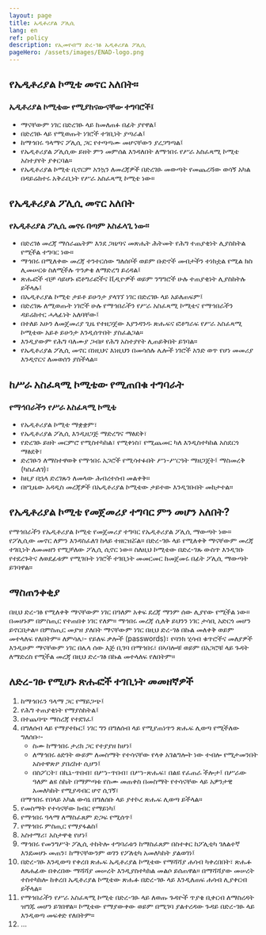 ```yaml
---
layout: page
title: ኤዲቶሪያል ፖሊሲ
lang: en
ref: policy
description: የኢመየብማ ድረ-ገፅ ኤዲቶሪያል ፖሊሲ
pageHero: /assets/images/ENAD-logo.png
---
```


<aside class="post-aside">
</aside>
<div class="post-content">
	<h2>የኤዲቶሪያል ኮሚቴ መኖር አለበት።</h2>
	<div>
		<h3>ኤዲቶሪያል ኮሚቴው የሚያከናውናቸው ተግባሮች፤</h3>
		<p>
			<ul>
    		<li>ማናቸውም ነገር በድረገፁ ላይ ከመለጠፉ በፊት ያየዋል፤</li>
    		<li>በድረገፁ ላይ የሚወጡት ነገሮች ተገቢነት ያጣራል፤</li>
    		<li>ከማኅበሩ ዓላማና ፖሊሲ ጋር የተጣጣሙ መሆናቸውን ያረጋግጣል፤</li>
    		<li>የኤዲቶሪያል ፖሊሲው ይዘት ምን መምሰል እንዳለበት ለማኅበሩ የሥራ አስፈጻሚ ኮሚቴ አስተያየት ያቀርባል።</li>
    		<li>የኤዲቶሪያል ኮሚቴ ቢኖርም አንኳን ለመረጃዎች በድረገፁ መውጣት የመጨረሻው ወሳኝ አካል በዳይሬክተሩ አቅራቢነት የሥራ አስፈጻሚ ኮሚቴ ነው።</li>
   		</ul>
		</p>
	</div>
	<h2>የኤዲቶሪያል ፖሊሲ መኖር አለበት</h2>
	<div>
		<h3>የኤዲቶሪያል ፖሊሲ መኖሩ በጣም አስፈላጊ ነው።</h3>
		<p>
      <ul>
        <li>በድረገፅ መረጃ ማሰራጨትም እንደ ጋዜጣና መጽሔት ሕትመት የሕግ ተጠያቂነት ሊያስከትል የሚችል ተግባር ነው።</li>
        <li>ማኅበሩ በሚለቀው መረጃ ተንተርሰው ግለሰቦች ወይም ቡድኖች መብታችን ተነክቷል የሚል ክስ ሊመሠርቱ ስለሚችሉ ጥንቃቄ ለማድረግ ይረዳል፤</li>
        <li>ጽሑፎች ብቻ ሳይሆኑ ፎቶግራፎችና ቪዲዮዎች ወይም ንግግሮች ሁሉ ተጠያቂነት ሊያስከትሉ ይችላሉ፤</li>
    		<li>በኤዲቶሪያል ኮሚቴ ታይቶ ይሁንታ ያላገኘ ነገር በድረገፁ ላይ አይለጠፍም፤</li>
        <li>በድረገጹ ለሚወጡት ነገሮች ሁሉ የማኅበራችን የሥራ አስፈጻሚ ኮሚቴና የማኅበራችን ዳይሬክተር ሓላፊነት አለባቸው፤</li>
        <li>በተለይ አሁን ለመጀመሪያ ጊዜ የተዘጋጀው እያንዳንዱ ጽሑፍና ፎቶግራፍ የሥራ አስፈጻሚ ኮሚቴው አይቶ ይሁንታ እንዲሰጥበት ያስፈልጋል።</li>
        <li>እንዲያውም የሕግ ባለሙያ ጋብዞ የሕግ አስተያየት ሊጠይቅበት ይገባል።</li>
        <li>የኤዲቶሪያል ፖሊሲ መኖር በነዚህና እነዚህን በመሳሰሉ ሌሎች ነገሮች አንድ ወጥ የሆነ መመሪያ እንዲኖርና ለመወሰን ያስችላል።</li>
      </ul>
    </p>
	</div>
	<h2>ከሥራ አስፈጻሚ ኮሚቴው የሚጠበቁ ተግባራት</h2>
	<div>
		<h3>የማኅበራችን የሥራ አስፈጻሚ ኮሚቴ</h3>
		<p>
      <ul>
        <li>የኤዲቶሪያል ኮሚቴ ማቋቋም፣</li>
        <li>የኤዲቶሪያል ፖሊሲ እንዲዘጋጅ ማድረግና ማፅደቅ፣</li>
        <li>የድረገፁ ይዘት መርምሮ የሚስተካከል፣ የሚቀነስ፣ የሚጨመር ካለ እንዲስተካከል አስደርጎ ማፅደቅ፣</li>
        <li>ድረገፁን ለማስተዋወቅ የማኅበሩ አጋሮች የሚሳተፉበት ሥነ-ሥርዓት ማዘጋጀት፤ ማስመረቅ (ካስፈለገ)፣</li>
        <li>ከዚያ በኋላ ድረገጹን ለመላው ሕብረተሰብ መልቀቅ።</li>
        <li>በየጊዜው አዳዲስ መረጃዎች በኤዲቶሪያል ኮሚቴው ታይተው እንዲገቡበት መከታተል።</li>
      </ul>
    </p>
	</div>
  <div>
    <h2>የኤዲቶሪያል ኮሚቴ የመጀመሪያ ተግባር ምን መሆን አለበት?</h2>
    <div>
      <p>
        የማኅበራችን የኤዲቶሪያል ኮሚቴ የመጀመሪያ ተግባር የኤዲቶሪያል ፖሊሲ ማውጣት ነው። የፖሊሲው መኖር ለምን እንዳስፈለገ ከላይ ተዘርዝሯል። በድረ-ገፁ ላይ የሚለቀቅ ማናቸውም መረጃ ተገቢነት ለመመዘን የሚቻለው ፖሊሲ ሲኖር ነው። ስለዚህ ኮሚቴው በድረ-ገጹ ውስጥ እንዲገቡ የተደረጉትና ለወደፊቱም የሚገቡት ነገሮች ተገቢነት መመርመር ከመጀመሩ በፊት ፖሊሲ ማውጣት ይገባዋል። 
      </p>
    </div>
  </div>
  <div>
    <h2>ማስጠንቀቂያ</h2>
    <div>
     <p>
        በዚህ ድረ-ገፅ የሚለቀቅ ማናቸውም ነገር በዓለም አቀፍ ደረጃ ማንም ሰው ሊያየው የሚችል ነው። በመሆኑም በምስጢር የተጠበቀ ነገር የለም። ማኅበሩ መረጃ ሲለቅ ይህንን ነገር ታሳቢ አድርጎ መሆን ይኖርበታል። በምስጢር መያዝ ያለበት ማናቸውም ነገር በዚህ ድረ-ገፅ በኩል መለቀቅ ወይም መተላለፍ የለበትም። ለምሳሌ፡- የይለፍ ቃሎች (passwords)፣ የባንክ ሂሳብ ቁጥሮችና መለያዎች እንዲሁም ማናቸውም ነገር በሌላ ሰው እጅ ቢገባ በማኅበሩ፣ በኣባሎቹ ወይም በአጋሮቹ ላይ ጉዳት ለማድረስ የሚችል መረጃ በዚህ ድረ-ገፅ በኩል መተላለፍ የለበትም። 
     </p>
    </div>
    <h2>
      ለድረ-ገፁ የሚሆኑ ጽሑፎች ተገቢነት መመዘኛዎች
    </h2>
    <div>
      <p>
        <ol>
          <li>
            ከማኅበሩን ዓላማ ጋር የማይጋጭ፤
          </li>
          <li>
            የሕግ ተጠያቂነት የማያስከትል፤
          </li>
          <li>
            በተጨባጭ ማስረጃ የተደገፈ፤
          </li>
          <li>
            በግለሰብ ላይ የማያተኩር፤ ነገር ግን በግለሰብ ላይ የሚያጠነጥን ጽሑፍ ሊወጣ የሚችለው ግለሰቡ፡-
            <ul>
              <li>
                ስሙ ከማኅበሩ ታሪክ ጋር የተያያዘ ከሆነ፤
              </li>
              <li>
                ለማኅበሩ ዕድገት ውይም ለመስማት የተሳናቸው የላቀ አገልግሎት ነው ተብሎ የሚታመንበት አስተዋጽዖ ያበረከተ ሲሆን፤
              </li>
              <li>
                በስፖርት፣ በኪኔ-ጥበብ፣ በሥነ-ጥበብ፣ በሥነ-ጽሑፍ፣ በልዩ የፈጠራ ችሎታ፤ በሥራው ዓለም ልዩ ስኬት በማምጣቱ የስሙ መጠቀስ በመስማት የተሳናቸው ላይ አዎንታዊ አመለካከት የሚያዳብር ሆኖ ሲገኝ፣
              </li>
            </ul>
             በማኅበሩ የበላይ አካል ውሳኔ በግለሰቡ ላይ ያተኮረ ጽሑፍ ሊወጣ ይችላል።
          </li>
          <li>
            የመስማት የተሳናቸው ክብር የማይነካ፤
          </li>
          <li>
            የማኅበሩ ዓላማ ለማስፈጸም ድጋፍ የሚሰጥ፤
          </li>
          <li>
            የማኅበሩ ምስጢር የማያፋልስ፤
          </li>
          <li>
            አስተማሪ፣ አስታዋቂ የሆነ፤
          </li>
          <li>
            ማኅበሩ የመንግሥት ፖሊሲ ተከትሎ ተግባራቱን ከማስፈጸም በስተቀር ከፖሊቲካ ገለልተኛ እንደመሆኑ መጠን፣ ከማናቸውንም ወገን የፖለቲካ አመለካከት ያልወገነ፤
          </li>
          <li>
            በድረ-ገፁ እንዲወጣ የቀረበ ጽሑፍ ኤዲቶሪያል ኮሚቴው የማሻሻያ ሐሳብ ካቀረበበት፣ ጽሑፉ ለጸሐፊው በቀረበው ማሻሻያ መሠረት እንዲያስተካክል መልሶ ይሰጠዋል። በማሻሻያው መሠረት ተስተካክሎ ከቀረበ ኤዲቶሪያል ኮሚቴው ጽሑፉ በድረ-ገፁ ላይ እንዲለጠፍ ሐሳብ ሊያቀርብ ይችላል። 
          </li>
          <li>
            የማኅበራችን የሥራ አስፈጻሚ ኮሚቴ በድረ-ገፁ ላይ ለወጡ ጉዳዮች ጥያቄ ቢቀርብ ለማስረዳት ዝግጁ መሆን ይገበዋል። ኮሚቴው የማያውቀው ወይም በሚገባ ያልተረዳው ጉዳይ በድረ-ገፁ ላይ እንዲወጣ መፍቀድ የለበትም።
          </li>
          <li>
            ...
          </li>
        </ol>
      </p>
    </div>
  </div>
</div>